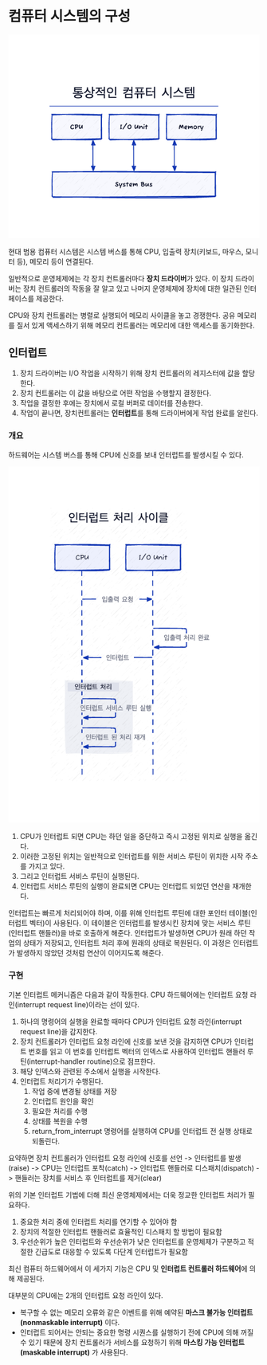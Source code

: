 # 컴퓨터 시스템의 구성

<center>
    <img src="computer-system.png">
</center>

현대 범용 컴퓨터 시스템은 시스템 버스를 통해 CPU, 입출력 장치(키보드, 마우스, 모니터 등), 메모리 등이 연결된다.

일반적으로 운영체제에는 각 장치 컨트롤러마다 **장치 드라이버**가 있다. 이 장치 드라이버는 장치 컨트롤러의 작동을 잘 알고 있고 나머지 운영체제에 장치에 대한 일관된 인터페이스를 제공한다. 

CPU와 장치 컨트롤러는 병렬로 실행되어 메모리 사이클을 놓고 경쟁한다. 공유 메모리를 질서 있게 액세스하기 위해 메모리 컨트롤러는 메모리에 대한 액세스를 동기화한다.

## 인터럽트

1. 장치 드라이버는 I/O 작업을 시작하기 위해 장치 컨트롤러의 레지스터에 값을 할당한다. 
2. 장치 컨트롤러는 이 값을 바탕으로 어떤 작업을 수행할지 결정한다. 
3. 작업을 결정한 후에는 장치에서 로컬 버퍼로 데이터를 전송한다. 
4. 작업이 끝나면, 장치컨트롤러는 **인터럽트**를 통해 드라이버에게 작업 완료를 알린다.

### 개요

하드웨어는 시스템 버스를 통해 CPU에 신호를 보내 인터럽트를 발생시킬 수 있다.

<center>
    <img src="interrupts.png">
</center>

1. CPU가 인터럽트 되면 CPU는 하던 일을 중단하고 즉시 고정된 위치로 실행을 옮긴다.
2. 이러한 고정된 위치는 일반적으로 인터럽트를 위한 서비스 루틴이 위치한 시작 주소를 가지고 있다.
3. 그리고 인터럽트 서비스 루틴이 실행된다. 
4. 인터럽트 서비스 루틴의 실행이 완료되면 CPU는 인터럽트 되었던 연산을 재개한다.

인터럽트는 빠르게 처리되어야 하며, 이를 위해 인터럽트 루틴에 대한 포인터 테이블(인터럽트 벡터)이 사용된다. 이 테이블은 인터럽트를 발생시킨 장치에 맞는 서비스 루틴(인터럽트 핸들러)을 바로 호출하게 해준다. 인터럽트가 발생하면 CPU가 원래 하던 작업의 상태가 저장되고, 인터럽트 처리 후에 원래의 상태로 복원된다. 이 과정은 인터럽트가 발생하지 않았던 것처럼 연산이 이어지도록 해준다.

### 구현

기본 인터럽트 메커니즘은 다음과 같이 작동한다. CPU 하드웨어에는 인터럽트 요청 라인(interrupt request line)이라는 선이 있다.

1. 하나의 명령어의 실행을 완료할 때마다 CPU가 인터럽트 요청 라인(interrupt request line)을 감지한다.
2. 장치 컨트롤러가 인터럽트 요청 라인에 신호를 보낸 것을 감지하면 CPU가 인터럽트 번호를 읽고 이 번호를 인터럽트 벡터의 인덱스로 사용하여 인터럽트 핸들러 루틴(interrupt-handler routine)으로 점프한다.
3. 해당 인덱스와 관련된 주소에서 실행을 시작한다. 
4. 인터럽트 처리기가 수행된다.
   1. 작업 중에 변경될 상태를 저장
   2. 인터럽트 원인을 확인
   3. 필요한 처리를 수행
   4. 상태를 복원을 수행
   5. return_from_interrupt 명령어를 실행하여 CPU를 인터럽트 전 실행 상태로 되돌린다.

요약하면 장치 컨트롤러가 인터럽트 요청 라인에 신호를 선언 -> 인터럽트를 발생(raise) -> CPU는 인터럽트 포착(catch) -> 인터럽트 핸들러로 디스패치(dispatch) -> 핸들러는 장치를 서비스 후 인터럽트를 제거(clear)

위의 기본 인터럽트 기법에 더해 최신 운영체제에서는 더욱 정교한 인터럽트 처리가 필요하다.
1. 중요한 처리 중에 인터럽트 처리를 연기할 수 있어야 함
2. 장치의 적절한 인터럽트 핸들러로 효율적인 디스패치 할 방법이 필요함
3. 우선순위가 높은 인터럽트와 우선순위가 낮은 인터럽트를 운영체제가 구분하고 적절한 긴급도로 대응할 수 있도록 다단계 인터럽트가 필요함

최신 컴퓨터 하드웨어에서 이 세가지 기능은 CPU 및 **인터럽트 컨트롤러 하드웨어**에 의해 제공된다.

대부분의 CPU에는 2개의 인터럽트 요청 라인이 있다. 
- 복구할 수 없는 메모리 오류와 같은 이벤트를 위해 예약된 **마스크 불가능 인터럽트(nonmaskable interrupt)** 이다. 
- 인터럽트 되어서는 안되는 중요한 명령 시퀀스를 실행하기 전에 CPU에 의해 꺼질 수 있기 때문에 장치 컨트롤러가 서비스를 요청하기 위해 **마스킹 가능 인터럽트(maskable interrupt)** 가 사용된다. 

